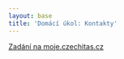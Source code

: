 ```yaml
---
layout: base
title: 'Domácí úkol: Kontakty'
---
```


[Zadání na moje.czechitas.cz](https://moje.czechitas.cz/cs/udalosti/prehled/2248-html-a-css/domaci-ukol/733)
